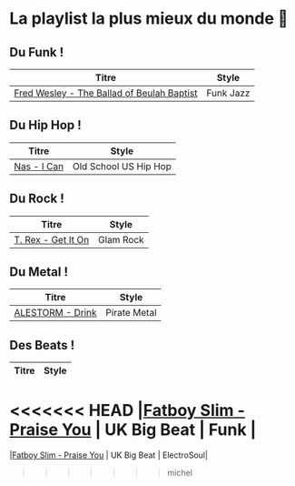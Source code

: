 # La playlist la plus mieux du monde :dancer:

## Du Funk !

| Titre | Style |
|---|---|
|[Fred Wesley - The Ballad of Beulah Baptist](https://www.youtube.com/watch?v=uKaFtiks0G4)| Funk Jazz |

## Du Hip Hop !

| Titre | Style |
|---|---|
|[Nas - I Can](https://www.youtube.com/watch?v=RvVfgvHucRY) | Old School US Hip Hop

## Du Rock !

| Titre | Style |
|---|---|
|[T. Rex - Get It On](https://www.youtube.com/watch?v=wZkTh_T75QY) | Glam Rock |

## Du Metal !

| Titre | Style |
|---|---|
|[ALESTORM - Drink](https://www.youtube.com/watch?v=f55CqLc6IR0) | Pirate Metal |


## Des Beats !

| Titre | Style |
|---|---|
<<<<<<< HEAD
|[Fatboy Slim - Praise You](https://www.youtube.com/watch?v=ruAi4VBoBSM) | UK Big Beat | Funk |
=======
|[Fatboy Slim - Praise You](https://www.youtube.com/watch?v=ruAi4VBoBSM) | UK Big Beat | ElectroSoul|
>>>>>>> michel
